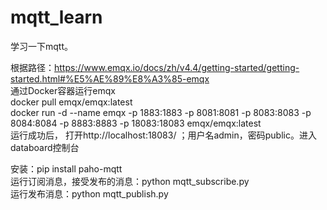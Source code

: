 # mqtt_learn
学习一下mqtt。

根据路径：https://www.emqx.io/docs/zh/v4.4/getting-started/getting-started.html#%E5%AE%89%E8%A3%85-emqx  
通过Docker容器运行emqx  
docker pull emqx/emqx:latest  
docker run -d --name emqx -p 1883:1883 -p 8081:8081 -p 8083:8083 -p 8084:8084 -p 8883:8883 -p 18083:18083 emqx/emqx:latest  
运行成功后， 打开http://localhost:18083/  ；用户名admin，密码public。进入databoard控制台  

安装：pip install paho-mqtt  
运行订阅消息，接受发布的消息：python mqtt_subscribe.py  
运行发布消息：python mqtt_publish.py  
